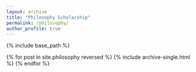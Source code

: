 ```yaml
---
layout: archive
title: "Philosophy Scholarship"
permalink: /philosophy/
author_profile: true
---
```


{% include base_path %}

{% for post in site.philosophy reversed %}
  {% include archive-single.html %}
{% endfor %}
